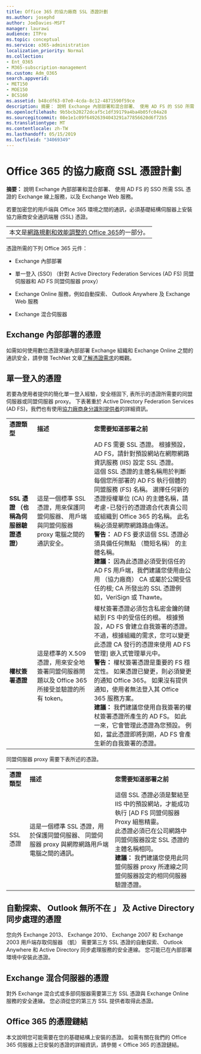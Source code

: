 ```yaml
---
title: Office 365 的協力廠商 SSL 憑證計劃
ms.author: josephd
author: JoeDavies-MSFT
manager: laurawi
audience: ITPro
ms.topic: conceptual
ms.service: o365-administration
localization_priority: Normal
ms.collection:
- Ent_O365
- M365-subscription-management
ms.custom: Adm_O365
search.appverid:
- MET150
- MOE150
- BCS160
ms.assetid: b48cdf63-07e0-4cda-8c12-4871590f59ce
description: 摘要： 說明 Exchange 內部部署和混合部署、 使用 AD FS 的 SSO 所需 SSL 憑證的 Exchange 線上服務，以及 Exchange Web 服務。
ms.openlocfilehash: 9b5bcb20272dcaf5c1df39179a4ba4b05fc04a28
ms.sourcegitcommit: 08e1e1c09f64926394043291a77856620d6f72b5
ms.translationtype: MT
ms.contentlocale: zh-TW
ms.lasthandoff: 05/15/2019
ms.locfileid: "34069349"
---
```

# <a name="plan-for-third-party-ssl-certificates-for-office-365"></a>Office 365 的協力廠商 SSL 憑證計劃

 **摘要：** 說明 Exchange 內部部署和混合部署、 使用 AD FS 的 SSO 所需 SSL 憑證的 Exchange 線上服務，以及 Exchange Web 服務。 
  
若要加密您的用戶端與 Office 365 環境之間的通訊，必須基礎結構伺服器上安裝協力廠商安全通訊端層 (SSL) 憑證。

||
|:-----|
| 本文是[網路規劃和效能調整的 Office 365](https://aka.ms/tune)的一部分。|
   
憑證所需的下列 Office 365 元件：
  
- Exchange 內部部署
    
- 單一登入 (SSO) （針對 Active Directory Federation Services (AD FS) 同盟伺服器和 AD FS 同盟伺服器 proxy）
    
- Exchange Online 服務，例如自動探索、 Outlook Anywhere 及 Exchange Web 服務
    
- Exchange 混合伺服器
    
## <a name="certificates-for-exchange-on-premises"></a>Exchange 內部部署的憑證

如需如何使用數位憑證來讓內部部署 Exchange 組織和 Exchange Online 之間的通訊安全，請參閱 TechNet 文章[了解憑證需求](https://go.microsoft.com/fwlink/p/?LinkID=243657)的概觀。
  
## <a name="certificates-for-single-sign-on"></a>單一登入的憑證

若要為使用者提供的簡化單一登入經驗，安全穩固下, 表所示的憑證所需要的同盟伺服器或同盟伺服器 proxy。 下表著重於 Active Directory Federation Services (AD FS)，我們也有使用[協力廠商身分識別提供者](https://docs.microsoft.com/azure/active-directory/hybrid/how-to-connect-fed-compatibility)的詳細資訊。
  
||||
|:-----|:-----|:-----|
|**憑證類型** <br/> |**描述** <br/> |**您需要知道部署之前** <br/> |
|**SSL 憑證 （也稱為伺服器驗證憑證）** <br/> |這是一個標準 SSL 憑證，用來保護同盟伺服器、 用戶端與同盟伺服器 proxy 電腦之間的通訊安全。  <br/> |AD FS 需要 SSL 憑證。 根據預設，AD FS，請針對預設網站在網際網路資訊服務 (IIS) 設定 SSL 憑證。  <br/> 這個 SSL 憑證的主體名稱用於判斷每個您所部署的 AD FS 執行個體的同盟服務 (FS) 名稱。 選擇任何新的憑證授權單位 (CA) 的主體名稱，請考慮-已發行的憑證適合代表貴公司或組織到 Office 365 的名稱。 此名稱必須是網際網路路由傳送。  <br/>**警告：** AD FS 要求這個 SSL 憑證必須具備任何無點 （簡短名稱） 的主體名稱。          <br/> **建議：** 因為此憑證必須受到信任的 AD FS 用戶端，我們建議您使用由公用 （協力廠商） CA 或屬於公開受信任的根; CA 所發出的 SSL 憑證例如，VeriSign 或 Thawte。  <br/> |
|**權杖簽署憑證** <br/> |這是標準的 X.509 憑證，用來安全地簽署同盟伺服器問題以及 Office 365 所接受並驗證的所有 token。  <br/> |權杖簽署憑證必須包含私密金鑰的鏈結到 FS 中的受信任的根。 根據預設，AD FS 會建立自我簽署的憑證。 不過，根據組織的需求，您可以變更此憑證 CA 發行的憑證來使用 AD FS 管理] 嵌入式管理單元中。  <br/>**警告：** 權杖簽署憑證是重要的 FS 穩定性。 如果憑證已變更，則必須變更的通知 Office 365。 如果沒有提供通知，使用者無法登入其 Office 365 服務方案。<br/>**建議：** 我們建議您使用自我簽署的權杖簽署憑證所產生的 AD FS。 如此一來，它會管理此憑證為您預設。 例如，當此憑證即將到期，AD FS 會產生新的自我簽署的憑證。  <br/> |
   
同盟伺服器 proxy 需要下表所述的憑證。
  
||||
|:-----|:-----|:-----|
|**憑證類型** <br/> |**描述** <br/> |**您需要知道部署之前** <br/> |
|SSL 憑證  <br/> |這是一個標準 SSL 憑證，用於保護同盟伺服器、 同盟伺服器 proxy 與網際網路用戶端電腦之間的通訊。  <br/> |這個 SSL 憑證必須是繫結至 IIS 中的預設網站，才能成功執行 [AD FS 同盟伺服器 Proxy 組態精靈。  <br/> 此憑證必須已在公司網路中同盟伺服器設定 SSL 憑證的主體名稱相同。  <br/> **建議：** 我們建議您使用此同盟伺服器 proxy 所連線之同盟伺服器設定的相同伺服器驗證憑證。  <br/> |
   
## <a name="certificates-for-autodiscover-outlook-anywhere-and-active-directory-synchronization"></a>自動探索、 Outlook 無所不在 」 及 Active Directory 同步處理的憑證

您向外 Exchange 2013、 Exchange 2010、 Exchange 2007 和 Exchange 2003 用戶端存取伺服器 （凱） 需要第三方 SSL 憑證的自動探索、 Outlook Anywhere 和 Active Directory 同步處理服務的安全連線。 您可能已在內部部署環境中安裝此憑證。
  
## <a name="certificate-for-an-exchange-hybrid-server"></a>Exchange 混合伺服器的憑證

對外 Exchange 混合式或多部伺服器需要第三方 SSL 憑證與 Exchange Online 服務的安全連線。 您必須從您的第三方 SSL 提供者取得此憑證。
  
## <a name="office-365-certificate-chains"></a>Office 365 的憑證鏈結

本文說明您可能需要在您的基礎結構上安裝的憑證。 如需有關在我們的 Office 365 伺服器上已安裝的憑證的詳細資訊，請參閱 < <b0>Office 365 的憑證鏈結</b0>。
  

